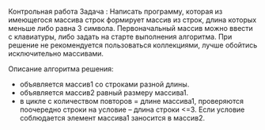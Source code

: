 ﻿ Контрольная работа
  Задача : 
        Написать программу, которая из имеющегося массива строк формирует массив из строк, длина которых меньше либо равна 3 символа. Первоначальный массив можно ввести с клавиатуры, либо задать на старте выполнения алгоритма. При решение не рекомендуется пользоваться коллекциями, лучше обойтись исключительно массивами.
 
 Описание алгоритма решения:
- объявляется массив1 со строками разной длины.
- объявляется массив2 равный размеру массива1.
- в цикле с количеством повторов = длине массива1, проверяются поочередно строки на условие – длина строки <=3. Если условие соблюдается элемент массива1 заносится в массив2.